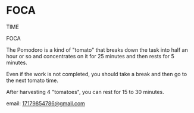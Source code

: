 # FOCA
TIME

FOCA

The Pomodoro is a kind of "tomato" that breaks down the task into half an hour or so and concentrates on it for 25 minutes and then rests for 5 minutes. 

Even if the work is not completed, you should take a break and then go to the next tomato time.

After harvesting 4 "tomatoes", you can rest for 15 to 30 minutes.

email:
17179854786@gmail.com
